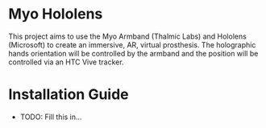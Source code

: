 # Myo Hololens

This project aims to use the Myo Armband (Thalmic Labs) and Hololens (Microsoft) to create an immersive, AR, virtual prosthesis. The holographic hands orientation will be controlled by the armband and the position will be controlled via an HTC Vive tracker.


# Installation Guide

- TODO: Fill this in...